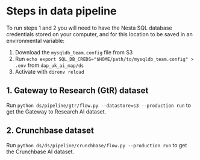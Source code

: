 # Steps in data pipeline

To run steps 1 and 2 you will need to have the Nesta SQL database credentials stored on your computer, and for this location to be saved in an environmental variable:

1. Download the `mysqldb_team.config` file from S3
2. Run `echo export SQL_DB_CREDS="$HOME/path/to/mysqldb_team.config" > .env` from `dap_uk_ai_map/ds`
3. Activate with `direnv reload`

## 1. Gateway to Research (GtR) dataset

Run `python ds/pipeline/gtr/flow.py --datastore=s3 --production run` to get the Gateway to Research AI dataset.

## 2. Crunchbase dataset

Run `python ds/ds/pipeline/crunchbase/flow.py --production run` to get the Crunchbase AI dataset.
